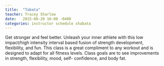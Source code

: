 ```yaml
---
title:  "Tabata"
teacher: Tracey Sharlow
date:   2015-08-20 16:00 -0400
categories: instructor schedule shabata
---
```

Get stronger and feel better. Unleash your inner athlete with this low impact/high intensity interval based fusion of strength development, flexibility, and fun. This class is a great compliment to any workout and is designed to adapt for all fitness levels. Class goals are to see improvements in strength, flexibility, mood, self- confidence, and body fat.